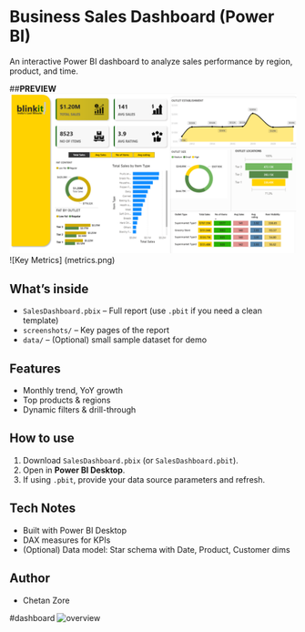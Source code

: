 # Business Sales Dashboard (Power BI)

An interactive Power BI dashboard to analyze sales performance by region, product, and time.

##**PREVIEW**
![Overview](overview.png)
![Key Metrics] (metrics.png)

## What’s inside
- `SalesDashboard.pbix` – Full report (use `.pbit` if you need a clean template)
- `screenshots/` – Key pages of the report
- `data/` – (Optional) small sample dataset for demo

## Features
- Monthly trend, YoY growth
- Top products & regions
- Dynamic filters & drill-through

## How to use
1. Download `SalesDashboard.pbix` (or `SalesDashboard.pbit`).
2. Open in **Power BI Desktop**.
3. If using `.pbit`, provide your data source parameters and refresh.

## Tech Notes
- Built with Power BI Desktop
- DAX measures for KPIs
- (Optional) Data model: Star schema with Date, Product, Customer dims

## Author
- Chetan Zore

#dashboard
<img width="1272" height="711" alt="overview" src="https://github.com/user-attachments/assets/49739e74-aaea-4c5f-a601-e48f2d3f72c5" />

